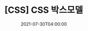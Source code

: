 ---
title: "[CSS] CSS 박스모델"
excerpt: CSS 속성인 박스모델
categories:
- CSS
tags:
- - CSS
  - Web
toc: true
toc_sticky: true
popular: true
date: '2021-07-30T04:00:00'
last_modified_at: 2021-07-30T04:00:00
---